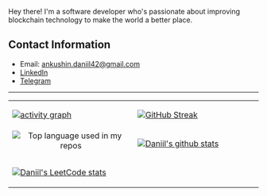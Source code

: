 Hey there! I'm a software developer who's passionate about improving blockchain technology to make the world a better place.

## Contact Information
- Email: ankushin.daniil42@gmail.com
- [LinkedIn](https://www.linkedin.com/in/daniil-ankushin/)
- [Telegram](https://t.me/ankushin_d)
<hr/>
<table width="960px">
<tr>
<td valign="top" width="50%">

[![activity graph](https://github-readme-activity-graph.vercel.app/graph?username=AnkushinDaniil&theme=github-dark-dimmed&custom_title=My%20Activity&hide_border=true)](https://github.com/ashutosh00710/github-readme-activity-graph)

</td>
<td valign="top" width="50%">

[![GitHub Streak](http://github-readme-streak-stats.herokuapp.com?user=AnkushinDaniil&theme=dark&background=000000)](https://git.io/streak-stats)

</td>
</tr>
<tr>
<td valign="top" width="50%">
<div align="center">
  <img width="" src="https://github-readme-stats.vercel.app/api/top-langs/?username=AnkushinDaniil&theme=dark&layout=compact" alt="Top language used in my repos" />
</div>


</td>
<td valign="top" width="50%">

[![Daniil's github stats](https://github-readme-stats.vercel.app/api?username=AnkushinDaniil&theme=dark&layout=compact)](https://github.com/anuraghazra/github-readme-stats)

</td>
</tr>

<td valign="top" width="50%">

[![Daniil's LeetCode stats](https://leetcode-stats-six.vercel.app/?username=ankushin&theme=dark)](https://github.com/ankushin/leetcode-stats)

</td>

</table>
